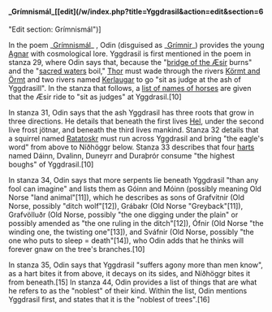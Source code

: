 #### \_Grímnismál\_[[edit](/w/index.php?title=Yggdrasil&action=edit&section=6
"Edit section: Grímnismál")]

In the poem \_[Grímnismál](/wiki/Gr%C3%ADmnism%C3%A1l "Grímnismál")\_ , Odin
(disguised as \_[Grímnir](/wiki/List\_of\_names\_of\_Odin "List of names of
Odin")\_) provides the young [Agnar](/wiki/Agnarr\_Geirr%C3%B6%C3%B0sson "Agnarr
Geirröðsson") with cosmological lore. Yggdrasil is first mentioned in the poem
in stanza 29, where Odin says that, because the "[bridge of the
Æsir](/wiki/Bifr%C3%B6st "Bifröst") burns" and the "[sacred
waters](/wiki/Sacred\_waters "Sacred waters") boil," [Thor](/wiki/Thor "Thor")
must wade through the rivers [Körmt and Örmt](/wiki/K%C3%B6rmt\_and\_%C3%96rmt
"Körmt and Örmt") and two rivers named [Kerlaugar](/wiki/Kerlaugar
"Kerlaugar") to go "sit as judge at the ash of Yggdrasill". In the stanza that
follows, a [list of names of horses](/wiki/Horses\_of\_the\_%C3%86sir "Horses of
the Æsir") are given that the Æsir ride to "sit as judges" at Yggdrasil.[10]

In stanza 31, Odin says that the ash Yggdrasil has three roots that grow in
three directions. He details that beneath the first lives
[Hel](/wiki/Hel\_\(being\) "Hel \(being\)"), under the second live frost
jötnar, and beneath the third lives mankind. Stanza 32 details that a squirrel
named [Ratatoskr](/wiki/Ratatoskr "Ratatoskr") must run across Yggdrasil and
bring "the eagle's word" from above to Níðhöggr below. Stanza 33 describes
that four [harts](/wiki/Red\_deer "Red deer") named Dáinn, Dvalinn, Duneyrr and
Duraþrór consume "the highest boughs" of Yggdrasil.[10]

In stanza 34, Odin says that more serpents lie beneath Yggdrasil "than any
fool can imagine" and lists them as Góinn and Móinn (possibly meaning Old
Norse "land animal"[11]), which he describes as sons of Grafvitnir (Old Norse,
possibly "ditch wolf"[12]), Grábakr (Old Norse "Greyback"[11]), Grafvölluðr
(Old Norse, possibly "the one digging under the plain" or possibly amended as
"the one ruling in the ditch"[12]), Ófnir (Old Norse "the winding one, the
twisting one"[13]), and Sváfnir (Old Norse, possibly "the one who puts to
sleep = death"[14]), who Odin adds that he thinks will forever gnaw on the
tree's branches.[10]

In stanza 35, Odin says that Yggdrasil "suffers agony more than men know", as
a hart bites it from above, it decays on its sides, and Níðhöggr bites it from
beneath.[15] In stanza 44, Odin provides a list of things that are what he
refers to as the "noblest" of their kind. Within the list, Odin mentions
Yggdrasil first, and states that it is the "noblest of trees".[16]
